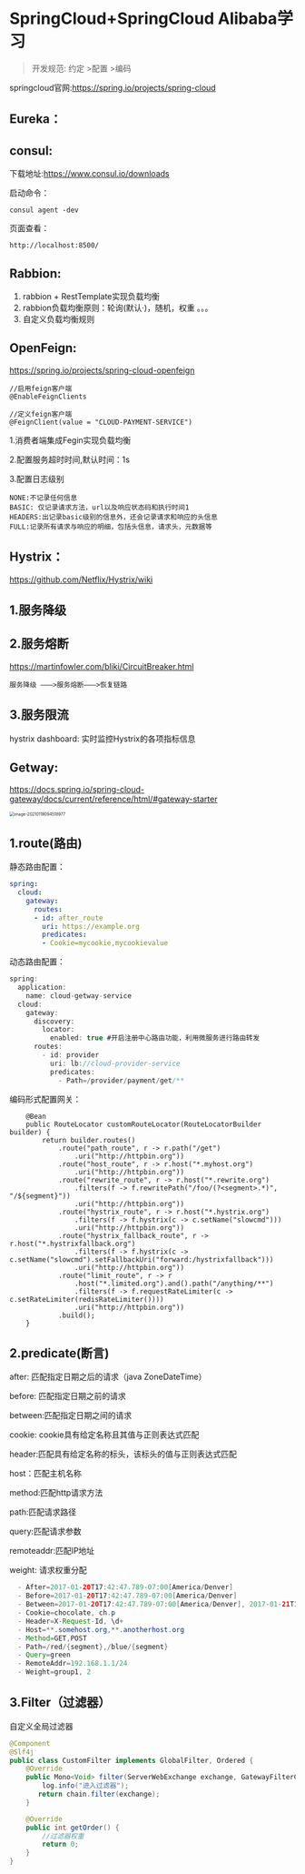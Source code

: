 # SpringCloud+SpringCloud Alibaba学习
> 开发规范: 约定 >配置  >编码

springcloud官网:https://spring.io/projects/spring-cloud

## Eureka：



## consul:

下载地址:https://www.consul.io/downloads

启动命令：

```
consul agent -dev
```

页面查看：

```
http://localhost:8500/
```

## Rabbion:

1. rabbion + RestTemplate实现负载均衡
2. rabbion负载均衡原则：轮询(默认·)，随机，权重 。。。
3. 自定义负载均衡规则

## OpenFeign: 

https://spring.io/projects/spring-cloud-openfeign

```
//启用feign客户端
@EnableFeignClients

//定义feign客户端
@FeignClient(value = "CLOUD-PAYMENT-SERVICE")
```

1.消费者端集成Fegin实现负载均衡

2.配置服务超时时间,默认时间：1s

3.配置日志级别 

```
NONE:不记录任何信息
BASIC: 仅记录请求方法，url以及响应状态码和执行时间1
HEADERS:出记录basic级别的信息外，还会记录请求和响应的头信息
FULL:记录所有请求与响应的明细，包括头信息，请求头，元数据等
```

## Hystrix：

https://github.com/Netflix/Hystrix/wiki

## 1.服务降级

## 2.服务熔断

https://martinfowler.com/bliki/CircuitBreaker.html

`服务降级 ———>服务熔断———>恢复链路`

## 3.服务限流

hystrix dashboard:  实时监控Hystrix的各项指标信息

## Getway:

https://docs.spring.io/spring-cloud-gateway/docs/current/reference/html/#gateway-starter

<img src="C:\Users\zheng\AppData\Roaming\Typora\typora-user-images\image-20210119094518977.png" alt="image-20210119094518977" style="zoom: 50%;" />

## 1.route(路由)

静态路由配置：

```yaml
spring:
  cloud:
    gateway:
      routes:
      - id: after_route
        uri: https://example.org
        predicates:
        - Cookie=mycookie,mycookievalue
```

动态路由配置：

```java
spring:
  application:
    name: cloud-getway-service
  cloud:
    gateway:
      discovery:
        locator:
          enabled: true #开启注册中心路由功能，利用微服务进行路由转发
      routes:
        - id: provider
          uri: lb://cloud-provider-service
          predicates:
            - Path=/provider/payment/get/**
```

编码形式配置网关：

```
	@Bean
	public RouteLocator customRouteLocator(RouteLocatorBuilder builder) {
		return builder.routes()
			.route("path_route", r -> r.path("/get")
				.uri("http://httpbin.org"))
			.route("host_route", r -> r.host("*.myhost.org")
				.uri("http://httpbin.org"))
			.route("rewrite_route", r -> r.host("*.rewrite.org")
				.filters(f -> f.rewritePath("/foo/(?<segment>.*)", "/${segment}"))
				.uri("http://httpbin.org"))
			.route("hystrix_route", r -> r.host("*.hystrix.org")
				.filters(f -> f.hystrix(c -> c.setName("slowcmd")))
				.uri("http://httpbin.org"))
			.route("hystrix_fallback_route", r -> r.host("*.hystrixfallback.org")
				.filters(f -> f.hystrix(c ->               c.setName("slowcmd").setFallbackUri("forward:/hystrixfallback")))
				.uri("http://httpbin.org"))
			.route("limit_route", r -> r
				.host("*.limited.org").and().path("/anything/**")
				.filters(f -> f.requestRateLimiter(c -> c.setRateLimiter(redisRateLimiter())))
				.uri("http://httpbin.org"))
			.build();
	}
```

## 2.predicate(断言)

 after: 匹配指定日期之后的请求（java ZoneDateTime）

before: 匹配指定日期之前的请求

between:匹配指定日期之间的请求

cookie: cookie具有给定名称且其值与正则表达式匹配

header:匹配具有给定名称的标头，该标头的值与正则表达式匹配

host：匹配主机名称

method:匹配http请求方法

path:匹配请求路径

query:匹配请求参数

remoteaddr:匹配IP地址

weight: 请求权重分配

```java
  - After=2017-01-20T17:42:47.789-07:00[America/Denver]  
  - Before=2017-01-20T17:42:47.789-07:00[America/Denver]
  - Between=2017-01-20T17:42:47.789-07:00[America/Denver], 2017-01-21T17:42:47.789-07:00[America/Denver]
  - Cookie=chocolate, ch.p
  - Header=X-Request-Id, \d+
  - Host=**.somehost.org,**.anotherhost.org
  - Method=GET,POST 
  - Path=/red/{segment},/blue/{segment}
  - Query=green
  - RemoteAddr=192.168.1.1/24
  - Weight=group1, 2
```

## 3.Filter（过滤器）

自定义全局过滤器

```java
@Component
@Slf4j
public class CustomFilter implements GlobalFilter, Ordered {
    @Override
    public Mono<Void> filter(ServerWebExchange exchange, GatewayFilterChain chain) {
        log.info("进入过滤器");
       return chain.filter(exchange);
    }

    @Override
    public int getOrder() {
        //过滤器权重
        return 0;
    }
}
```